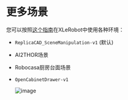 # 更多场景

您可以按照[这个指南](https://maniskill.readthedocs.io/en/latest/user_guide/datasets/scenes.html)在XLeRobot中使用各种环境：

- `ReplicaCAD_SceneManipulation-v1` (默认)
- AI2THOR场景
- Robocasa厨房台面场景
- `OpenCabinetDrawer-v1`
    
    ![image](https://github.com/user-attachments/assets/767683be-c090-4fd7-9cfe-05fd2b4559c6)